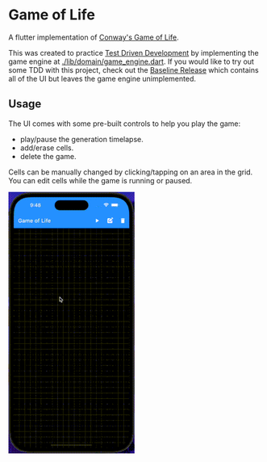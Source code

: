 # Game of Life

A flutter implementation of [Conway's Game of Life](https://en.wikipedia.org/wiki/Conway%27s_Game_of_Life).

This was created to practice [Test Driven Development](http://www.butunclebob.com/ArticleS.UncleBob.TheThreeRulesOfTdd) by implementing the game engine at [./lib/domain/game_engine.dart](./lib/domain/game_engine.dart).
If you would like to try out some TDD with this project, check out the [Baseline Release](https://github.com/da1nerd/game_of_life/releases/tag/baseline) which contains all of the UI but leaves the game engine unimplemented.

## Usage
The UI comes with some pre-built controls to help you play the game:

* play/pause the generation timelapse.
* add/erase cells.
* delete the game.

Cells can be manually changed by clicking/tapping on an area in the grid. You can edit cells while the game is running or paused.

![Image](./images/demo.gif)